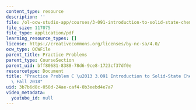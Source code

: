 ```yaml
---
content_type: resource
description: ''
file: /ol-ocw-studio-app/courses/3-091-introduction-to-solid-state-chemistry-fall-2018/3b7b6d8c050d24aecaf40b3eebd4e7a7_MIT3_091F18_PPC.pdf
file_size: 117075
file_type: application/pdf
learning_resource_types: []
license: https://creativecommons.org/licenses/by-nc-sa/4.0/
ocw_type: OCWFile
parent_title: Practice Problems
parent_type: CourseSection
parent_uid: bff80681-8388-78d6-9ce8-1723cf37df0e
resourcetype: Document
title: "Practice Problem C \u2013 3.091 Introduction to Solid-State Chemistry \u2013\
  \ Fall 2018"
uid: 3b7b6d8c-050d-24ae-caf4-0b3eebd4e7a7
video_metadata:
  youtube_id: null
---
```

